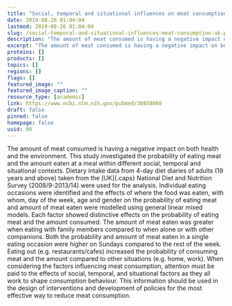 ```yaml
---
title: "Social, temporal and situational influences on meat consumption in the UK population."
date: 2019-08-26 01:04:04
lastmod: 2019-08-26 01:04:04
slug: /social-temporal-and-situational-influences-meat-consumption-uk-population
description: "The amount of meat consumed is having a negative impact on both health and the environment. This study investigated the probability of eating meat and the amount eaten at a meal within different social, temporal and situational contexts. Dietary intake data from 4-day diet diaries of adults (19 years and above) taken from the UK National Diet and Nutrition Survey (2008/9-2013/14) were used for the analysis."
excerpt: "The amount of meat consumed is having a negative impact on both health and the environment. This study investigated the probability of eating meat and the amount eaten at a meal within different social, temporal and situational contexts. Dietary intake data from 4-day diet diaries of adults (19 years and above) taken from the UK National Diet and Nutrition Survey (2008/9-2013/14) were used for the analysis."
proteins: []
products: []
topics: []
regions: []
flags: []
featured_image: ""
featured_image_caption: ""
resource_type: [academic]
link: https://www.ncbi.nlm.nih.gov/pubmed/30858068
draft: false
pinned: false
homepage: false
uuid: 99
---
```

The amount of meat consumed is having a negative impact on both health
and the environment. This study investigated the probability of eating
meat and the amount eaten at a meal within different social, temporal
and situational contexts. Dietary intake data from 4-day diet diaries of
adults (19 years and above) taken from the [UK]{.caps} National Diet and
Nutrition Survey (2008/9-2013/14) were used for the analysis. Individual
eating occasions were identified and the effects of where the food was
eaten, with whom, day of the week, age and gender on the probability of
eating meat and amount of meat eaten were modelled using general linear
mixed models. Each factor showed distinctive effects on the probability
of eating meat and the amount consumed. The amount of meat eaten was
greater when eating with family members compared to when alone or with
other companions. Both the probability and amount of meat eaten in a
single eating occasion were higher on Sundays compared to the rest of
the week. Eating out (e.g. restaurants/cafes) increased the probability
of consuming meat and the amount compared to other situations (e.g.
home, work). When considering the factors influencing meat consumption,
attention must be paid to the effects of social, temporal, and
situational factors as they all work to shape consumption behaviour.
This information should be used in the design of interventions and
development of policies for the most effective way to reduce
meat consumption.
